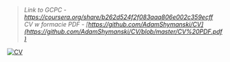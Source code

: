> _Link to GCPC - https://coursera.org/share/b262d524f2f083aaa806e002c359ecff_ <br/>
> _CV w formacie PDF - [https://github.com/AdamShymanski/CV](https://github.com/AdamShymanski/CV/blob/master/CV%20PDF.pdf)_

[![CV](https://github.com/AdamShymanski/CV/assets/45077552/6a3c32db-1d39-443c-b829-4a8c75567823)](https://github.com/AdamShymanski/CV/blob/master/CV%20PDF.pdf)
